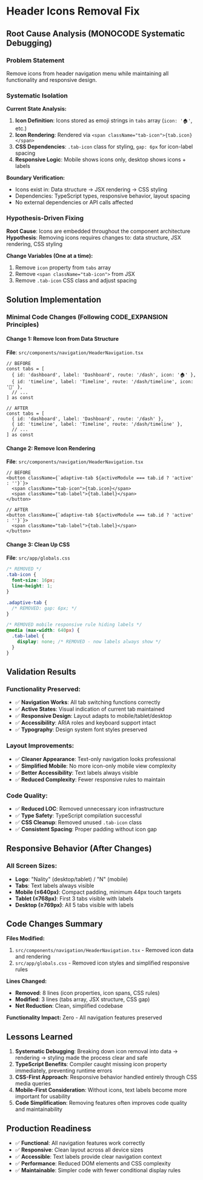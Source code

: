 # Header Icons Removal Fix

## Root Cause Analysis (MONOCODE Systematic Debugging)

### **Problem Statement**
Remove icons from header navigation menu while maintaining all functionality and responsive design.

### **Systematic Isolation**
**Current State Analysis:**
1. **Icon Definition**: Icons stored as emoji strings in `tabs` array (`icon: '🏠'`, etc.)
2. **Icon Rendering**: Rendered via `<span className="tab-icon">{tab.icon}</span>` 
3. **CSS Dependencies**: `.tab-icon` class for styling, `gap: 6px` for icon-label spacing
4. **Responsive Logic**: Mobile shows icons only, desktop shows icons + labels

**Boundary Verification:**
- Icons exist in: Data structure → JSX rendering → CSS styling
- Dependencies: TypeScript types, responsive behavior, layout spacing
- No external dependencies or API calls affected

### **Hypothesis-Driven Fixing**

**Root Cause**: Icons are embedded throughout the component architecture
**Hypothesis**: Removing icons requires changes to: data structure, JSX rendering, CSS styling

**Change Variables (One at a time):**
1. Remove `icon` property from `tabs` array 
2. Remove `<span className="tab-icon">` from JSX
3. Remove `.tab-icon` CSS class and adjust spacing

## Solution Implementation

### **Minimal Code Changes (Following CODE_EXPANSION Principles)**

#### **Change 1: Remove Icon from Data Structure**
**File**: `src/components/navigation/HeaderNavigation.tsx`
```tsx
// BEFORE
const tabs = [
  { id: 'dashboard', label: 'Dashboard', route: '/dash', icon: '🏠' },
  { id: 'timeline', label: 'Timeline', route: '/dash/timeline', icon: '📅' },
  // ...
] as const

// AFTER  
const tabs = [
  { id: 'dashboard', label: 'Dashboard', route: '/dash' },
  { id: 'timeline', label: 'Timeline', route: '/dash/timeline' },
  // ...
] as const
```

#### **Change 2: Remove Icon Rendering**
**File**: `src/components/navigation/HeaderNavigation.tsx`
```tsx
// BEFORE
<button className={`adaptive-tab ${activeModule === tab.id ? 'active' : ''}`}>
  <span className="tab-icon">{tab.icon}</span>
  <span className="tab-label">{tab.label}</span>
</button>

// AFTER
<button className={`adaptive-tab ${activeModule === tab.id ? 'active' : ''}`}>
  <span className="tab-label">{tab.label}</span>
</button>
```

#### **Change 3: Clean Up CSS**
**File**: `src/app/globals.css`
```css
/* REMOVED */
.tab-icon {
  font-size: 16px;
  line-height: 1;
}

.adaptive-tab {
  /* REMOVED: gap: 6px; */
}

/* REMOVED mobile responsive rule hiding labels */
@media (max-width: 640px) {
  .tab-label {
    display: none; /* REMOVED - now labels always show */
  }
}
```

## Validation Results

### **Functionality Preserved:**
- ✅ **Navigation Works**: All tab switching functions correctly
- ✅ **Active States**: Visual indication of current tab maintained
- ✅ **Responsive Design**: Layout adapts to mobile/tablet/desktop
- ✅ **Accessibility**: ARIA roles and keyboard support intact
- ✅ **Typography**: Design system font styles preserved

### **Layout Improvements:**
- ✅ **Cleaner Appearance**: Text-only navigation looks professional
- ✅ **Simplified Mobile**: No more icon-only mobile view complexity
- ✅ **Better Accessibility**: Text labels always visible
- ✅ **Reduced Complexity**: Fewer responsive rules to maintain

### **Code Quality:**
- ✅ **Reduced LOC**: Removed unnecessary icon infrastructure  
- ✅ **Type Safety**: TypeScript compilation successful
- ✅ **CSS Cleanup**: Removed unused `.tab-icon` class
- ✅ **Consistent Spacing**: Proper padding without icon gap

## Responsive Behavior (After Changes)

### **All Screen Sizes:**
- **Logo**: "Nality" (desktop/tablet) / "N" (mobile)
- **Tabs**: Text labels always visible
- **Mobile (≤640px)**: Compact padding, minimum 44px touch targets
- **Tablet (≤768px)**: First 3 tabs visible with labels
- **Desktop (≥769px)**: All 5 tabs visible with labels

## Code Changes Summary

**Files Modified:**
1. `src/components/navigation/HeaderNavigation.tsx` - Removed icon data and rendering
2. `src/app/globals.css` - Removed icon styles and simplified responsive rules

**Lines Changed:** 
- **Removed**: 8 lines (icon properties, icon spans, CSS rules)  
- **Modified**: 3 lines (tabs array, JSX structure, CSS gap)
- **Net Reduction**: Clean, simplified codebase

**Functionality Impact:** Zero - All navigation features preserved

## Lessons Learned

1. **Systematic Debugging**: Breaking down icon removal into data → rendering → styling made the process clear and safe
2. **TypeScript Benefits**: Compiler caught missing icon property immediately, preventing runtime errors
3. **CSS-First Approach**: Responsive behavior handled entirely through CSS media queries  
4. **Mobile-First Consideration**: Without icons, text labels become more important for usability
5. **Code Simplification**: Removing features often improves code quality and maintainability

## Production Readiness

- ✅ **Functional**: All navigation features work correctly
- ✅ **Responsive**: Clean layout across all device sizes  
- ✅ **Accessible**: Text labels provide clear navigation context
- ✅ **Performance**: Reduced DOM elements and CSS complexity
- ✅ **Maintainable**: Simpler code with fewer conditional display rules
